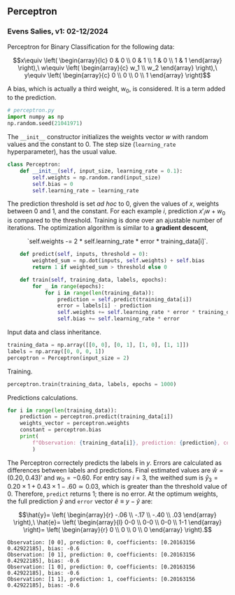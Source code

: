 ## Perceptron
###   Evens Salies, v1: 02-12/2024

Perceptron for Binary Classification for the following data:

```math
x\equiv
    \left(
        \begin{array}{lc} 
            0 & 0 \\
            0 & 1 \\
            1 & 0 \\
            1 & 1
        \end{array}
    \right),\
w\equiv
    \left(
        \begin{array}{c}
        w_1 \\
        w_2
        \end{array}    
    \right),\
y\equiv
    \left(
        \begin{array}{c}
        0 \\
        0 \\
        0 \\
        1
        \end{array}    
    \right)
```

A bias, which is actually a third weight, $w_0$, is considered. It is a term added to the prediction.

```python
# perceptron.py
import numpy as np
np.random.seed(21041971)
```

The `__init__` constructor initializes the weights vector $w$ with random values and the constant to 0. The step size (`learning_rate` hyperparameter), has the usual value.

```python
class Perceptron:
    def __init__(self, input_size, learning_rate = 0.1):
        self.weights = np.random.rand(input_size)
        self.bias = 0
        self.learning_rate = learning_rate
```

The prediction threshold is set _ad hoc_ to 0, given the values of $x$, weights between 0 and 1, and the constant. For each example $i$, prediction $x'_iw+w_0$ is compared to the threshold. Training is done over an ajustable number of iterations. The optimization algorithm is similar to a __gradient descent__,

<p>
<div style="text-align: center;">
    `self.weights -= 2 * self.learning_rate * error * training_data[i]`.
</div>
<p>
 
```python
    def predict(self, inputs, threshold = 0):
        weighted_sum = np.dot(inputs, self.weights) + self.bias
        return 1 if weighted_sum > threshold else 0

    def train(self, training_data, labels, epochs):
        for _ in range(epochs):
            for i in range(len(training_data)):
                prediction = self.predict(training_data[i])
                error = labels[i] - prediction
                self.weights += self.learning_rate * error * training_data[i]
                self.bias += self.learning_rate * error
```

Input data and class inheritance.

```python
training_data = np.array([[0, 0], [0, 1], [1, 0], [1, 1]])
labels = np.array([0, 0, 0, 1])
perceptron = Perceptron(input_size = 2)
```

Training.

```python
perceptron.train(training_data, labels, epochs = 1000)
```

Predictions calculations.

```python
for i in range(len(training_data)):
    prediction = perceptron.predict(training_data[i])
    weights_vector = perceptron.weights
    constant = perceptron.bias
    print(
        f"Observation: {training_data[i]}, prediction: {prediction}, coefficients: {weights_vector}, bias: {constant}"
        )
```

The Perceptron correctely predicts the labels in $y$. Errors are calculated as differences between labels and predictions. Final estimated values are $\hat{w}=(0.20, 0.43)'$ and $w_0=-0.60$. For entry say $i=3$, the weithed sum is $\hat{y}_3=0.20\times 1+0.43\times 1-.60\simeq 0.03$, which is greater than the threshold value of 0. Therefore, `predict` returns 1; there is no error. At the optimum weights, the full prediction $\hat{y}$ and `error` vector $\hat{e}\equiv y-\hat{y}$ are:

```math
\hat{y}=
    \left(
        \begin{array}{r}
        -.06 \\
        -.17 \\
        -.40 \\
         .03
        \end{array}    
    \right),\
\hat{e}=
    \left(
        \begin{array}{l}
        0-0 \\
        0-0 \\
        0-0 \\
        1-1
        \end{array}    
    \right)=
        \left(
        \begin{array}{r}
        0 \\
        0 \\
        0 \\
        0
        \end{array}    
    \right).
```

```
Observation: [0 0], prediction: 0, coefficients: [0.20163156 0.42922185], bias: -0.6
Observation: [0 1], prediction: 0, coefficients: [0.20163156 0.42922185], bias: -0.6
Observation: [1 0], prediction: 0, coefficients: [0.20163156 0.42922185], bias: -0.6
Observation: [1 1], prediction: 1, coefficients: [0.20163156 0.42922185], bias: -0.6
```
